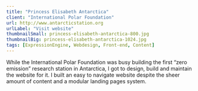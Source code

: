 ```yaml
---
title: "Princess Elisabeth Antarctica"
client: "International Polar Foundation"
url: http://www.antarcticstation.org
urlLabel: "Visit website"
thumbnailSmall: princess-elisabeth-antarctica-800.jpg
thumbnailBig: princess-elisabeth-antarctica-1024.jpg
tags: [ExpressionEngine, Webdesign, Front-end, Content]
---
```


While the International Polar Foundation was busy building the first “zero emission” research station in Antarctica, I got to design, build and maintain the website for it. I built an easy to navigate website despite the sheer amount of content and a modular landing pages system.
